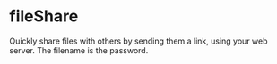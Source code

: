 # fileShare
Quickly share files with others by sending them a link, using your web server. The filename is the password.

